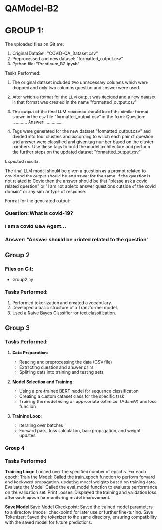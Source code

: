 # QAModel-B2

# GROUP 1:

The uploaded files on Git are: 

1. Original DataSet:  "COVID-QA_Dataset.csv"
2. Preprocessed and new dataset:   "formatted_output.csv"
3. Python file:   "Practicum_B2.ipynb"


Tasks Performed:

1. The original dataset included two unnecessary columns which were dropped and only two columns question and answer were used.
2. After which a format for the LLM output was decided and a new dataset in that format was created in the name "formatted_output.csv" 
3. The output of the final LLM response should be of the similar format shown in the csv file "formatted_output.csv" in the form:
        Question: ............
        Answer: ..............

4. Tags were generated for the new dataset "formatted_output.csv" and divided into four clusters and according to which each pair of question and answer were classified and given tag number based on the cluster numbers. Use these tags to build the model architecture and perform the further steps on the updated dataset "formatted_output.csv"


Expected results:

The final LLM model should be given a question as a prompt related to covid and the output should be an answer for the same. If the question is not related to Covid then the answer should be that "please ask a covid related question" or "I am not able to answer questions outside of the covid domain" or any similar type of response.


Format for the generated output: 

### Question: What is covid-19?
### I am a covid Q&A Agent... 

### Answer: "Answer should be printed related to the question"



## Group 2

### Files on Git:
- Group2.py

### Tasks Performed:

1. Performed tokenization and created a vocabulary.
2. Developed a basic structure of a Transformer model.
3. Used a Naive Bayes Classifier for text classification.


## Group 3

### Tasks Performed:

1. **Data Preparation**:
   - Reading and preprocessing the data (CSV file)
   - Extracting question and answer pairs
   - Splitting data into training and testing sets

2. **Model Selection and Training**:
   - Using a pre-trained BERT model for sequence classification
   - Creating a custom dataset class for the specific task
   - Training the model using an appropriate optimizer (AdamW) and loss function

3. **Training Loop**:
   - Iterating over batches
   - Forward pass, loss calculation, backpropagation, and weight updates

### Group 4
### Tasks Performed

**Training Loop:**
Looped over the specified number of epochs.
For each epoch:
Train the Model: Called the train_epoch function to perform forward and backward propagation, updating model weights based on training data.
Evaluate the Model: Called the eval_model function to evaluate performance on the validation set.
Print Losses: Displayed the training and validation loss after each epoch for monitoring model improvement.

**Save Model**
Save Model Checkpoint: Saved the trained model parameters to a directory (model_checkpoint) for later use or further fine-tuning.
Save Tokenizer: Saved the tokenizer to the same directory, ensuring compatibility with the saved model for future predictions.
